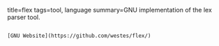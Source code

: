 title=flex
tags=tool, language
summary=GNU implementation of the lex parser tool.
~~~~~~

[GNU Website](https://github.com/westes/flex/)

